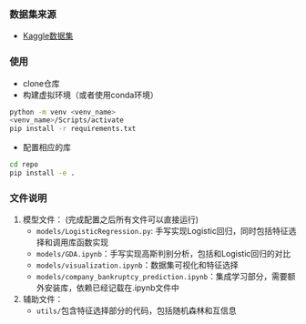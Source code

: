 ### 数据集来源
- [Kaggle数据集](https://www.kaggle.com/datasets/fedesoriano/company-bankruptcy-prediction)

### 使用
- clone仓库
- 构建虚拟环境（或者使用conda环境）
```bash
python -m venv <venv_name>
<venv_name>/Scripts/activate
pip install -r requirements.txt
```
- 配置相应的库
```bash
cd repo
pip install -e .
```

### 文件说明
1. 模型文件：
    (完成配置之后所有文件可以直接运行)
    - `models/LogisticRegression.py`: 手写实现Logistic回归，同时包括特征选择和调用库函数实现
    - `models/GDA.ipynb`：手写实现高斯判别分析，包括和Logistic回归的对比
    - `models/visualization.ipynb`：数据集可视化和特征选择
    - `models/company_bankruptcy_prediction.ipynb`：集成学习部分，需要额外安装库，依赖已经记载在.ipynb文件中
2. 辅助文件：
   - `utils/`包含特征选择部分的代码，包括随机森林和互信息